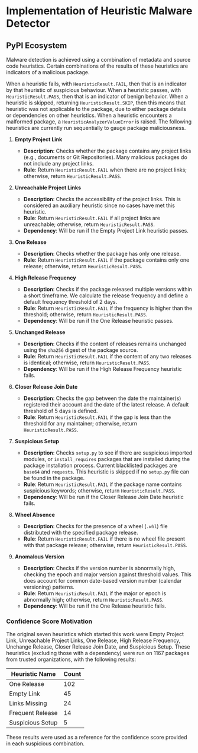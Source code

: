 # Implementation of Heuristic Malware Detector

## PyPI Ecosystem

Malware detection is achieved using a combination of metadata and source code heuristics. Certain combinations of the results of these heuristics are indicators of a malicious package.

When a heuristic fails, with `HeuristicResult.FAIL`, then that is an indicator by that heuristic of suspicious behaviour. When a heuristic passes, with `HeuristicResult.PASS`, then that is an indicator of benign behavior. When a heuristic is skipped, returning `HeuristicResult.SKIP`, then this means that heuristic was not applicable to the package, due to either package details or dependencies on other heuristics. When a heuristic encounters a malformed package, a `HeuristicAnalyzerValueError` is raised. The following heuristics are currently run sequentially to gauge package maliciousness.

1. **Empty Project Link**
   - **Description**: Checks whether the package contains any project links (e.g., documents or Git
   Repositories). Many malicious packages do not include any project links.
   - **Rule**: Return `HeuristicResult.FAIL` when there are no project links; otherwise, return `HeuristicResult.PASS`.

2. **Unreachable Project Links**
   - **Description**: Checks the accessibility of the project links. This is considered an auxiliary
   heuristic since no cases have met this heuristic.
   - **Rule**: Return `HeuristicResult.FAIL` if all project links are unreachable; otherwise, return `HeuristicResult.PASS`.
   - **Dependency**: Will be run if the Empty Project Link heuristic passes.

3. **One Release**
   - **Description**: Checks whether the package has only one release.
   - **Rule**: Return `HeuristicResult.FAIL` if the package contains only one release; otherwise, return `HeuristicResult.PASS`.

4. **High Release Frequency**
   - **Description**: Checks if the package released multiple versions within a short timeframe. We calculate
   the release frequency and define a default frequency threshold of 2 days.
   - **Rule**: Return `HeuristicResult.FAIL` if the frequency is higher than the threshold; otherwise, return `HeuristicResult.PASS`.
   - **Dependency**: Will be run if the One Release heuristic passes.

5. **Unchanged Release**
   - **Description**: Checks if the content of releases remains unchanged using the `sha256` digest of the package source.
   - **Rule**: Return `HeuristicResult.FAIL` if the content of any two releases is identical; otherwise, return `HeuristicResult.PASS`.
   - **Dependency**: Will be run if the High Release Frequency heuristic fails.

6. **Closer Release Join Date**
   - **Description**: Checks the gap between the date the maintainer(s) registered their account and the date
   of the latest release. A default threshold of 5 days is defined.
   - **Rule**: Return `HeuristicResult.FAIL` if the gap is less than the threshold for any maintainer; otherwise, return `HeuristicResult.PASS`.

7. **Suspicious Setup**
   - **Description**: Checks `setup.py` to see if there are suspicious imported modules, or
   `install_requires` packages that are installed during the package installation process. Current blacklisted packages are `base64` and `requests`. This heuristic is skipped if no `setup.py` file can be found in the package.
   - **Rule**: Return `HeuristicResult.FAIL` if the package name contains suspicious keywords; otherwise, return `HeuristicResult.PASS`.
   - **Dependency**: Will be run if the Closer Release Join Date heuristic fails.

8. **Wheel Absence**
   - **Description**: Checks for the presence of a wheel (`.whl`) file distributed with the specified package release.
   - **Rule**: Return `HeuristicResult.FAIL` if there is no wheel file present with that package release; otherwise, return `HeuristicResult.PASS`.

9. **Anomalous Version**
   - **Description**: Checks if the version number is abnormally high, checking the epoch and major version against threshold values. This does account for common date-based version number (calendar versioning) patterns.
   - **Rule**: Return `HeuristicResult.FAIL` if the major or epoch is abnormally high; otherwise, return `HeuristicResult.PASS`.
   - **Dependency**: Will be run if the One Release heuristic fails.

### Confidence Score Motivation

The original seven heuristics which started this work were Empty Project Link, Unreachable Project Links, One Release, High Release Frequency, Unchange Release, Closer Release Join Date, and Suspicious Setup. These heuristics (excluding those with a dependency) were run on 1167 packages from trusted organizations, with the following results:

| Heuristic Name   | Count |
|------------------| ----- |
| One Release      | 102   |
| Empty Link       | 45    |
| Links Missing    | 24    |
| Frequent Release | 14    |
| Suspicious Setup | 5     |

These results were used as a reference for the confidence score provided in each suspicious combination.
